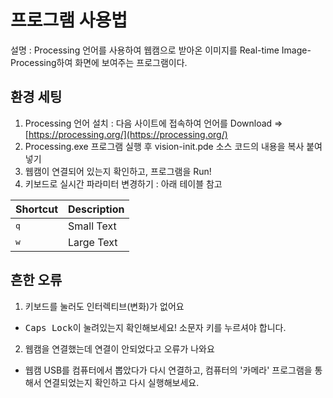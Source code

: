 # 프로그램 사용법

설명 : Processing 언어를 사용하여 웹캠으로 받아온 이미지를 Real-time Image-Processing하여 화면에 보여주는 프로그램이다.

## 환경 세팅

1) Processing 언어 설치 : 다음 사이트에 접속하여 언어를 Download => [https://processing.org/](https://processing.org/)
2) Processing.exe 프로그램 실행 후 vision-init.pde 소스 코드의 내용을 복사 붙여넣기
3) 웹캠이 연결되어 있는지 확인하고, 프로그램을 Run!
4) 키보드로 실시간 파라미터 변경하기 : 아래 테이블 참고

Shortcut | Description | 
--- | --- |
<kbd>q</kbd> | Small Text |
<kbd>w</kbd> | Large Text |

## 흔한 오류

1) 키보드를 눌러도 인터렉티브(변화)가 없어요

- <kbd>Caps Lock</kbd>이 눌려있는지 확인해보세요! 소문자 키를 누르셔야 합니다.

2) 웹캠을 연결했는데 연결이 안되었다고 오류가 나와요

- 웹캠 USB를 컴퓨터에서 뽑았다가 다시 연결하고, 컴퓨터의 '카메라' 프로그램을 통해서 연결되었는지 확인하고 다시 실행해보세요.
